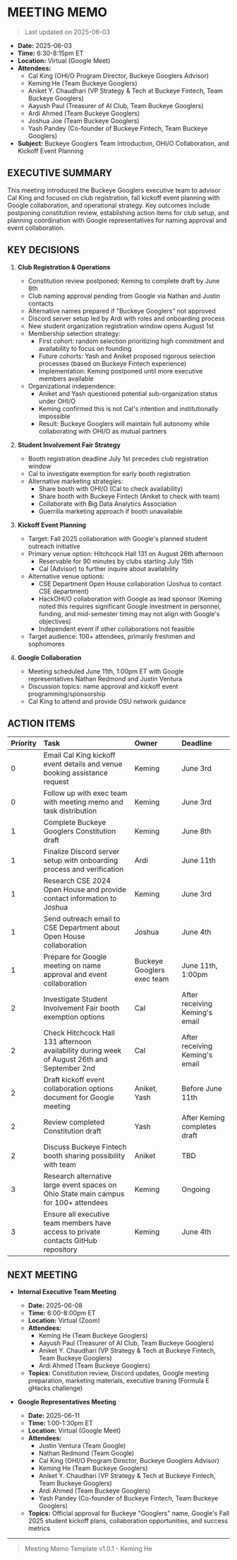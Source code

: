 # MEETING MEMO

> Last updated on 2025-06-03

- **Date:** 2025-06-03
- **Time:** 6:30-8:15pm ET
- **Location:** Virtual (Google Meet)
- **Attendees:**
  - Cal King (OHI/O Program Director, Buckeye Googlers Advisor)
  - Keming He (Team Buckeye Googlers)
  - Aniket Y. Chaudhari (VP Strategy & Tech at Buckeye Fintech, Team Buckeye Googlers)
  - Aayush Paul (Treasurer of AI Club, Team Buckeye Googlers)
  - Ardi Ahmed (Team Buckeye Googlers)
  - Joshua Joe (Team Buckeye Googlers)
  - Yash Pandey (Co-founder of Buckeye Fintech, Team Buckeye Googlers)
- **Subject:** Buckeye Googlers Team Introduction, OHI/O Collaboration, and Kickoff Event Planning

## EXECUTIVE SUMMARY

This meeting introduced the Buckeye Googlers executive team to advisor Cal King and focused on club registration, fall kickoff event planning with Google collaboration, and operational strategy. Key outcomes include postponing constitution review, establishing action items for club setup, and planning coordination with Google representatives for naming approval and event collaboration.

## KEY DECISIONS

1. **Club Registration & Operations**
   - Constitution review postponed; Keming to complete draft by June 8th
   - Club naming approval pending from Google via Nathan and Justin contacts
   - Alternative names prepared if "Buckeye Googlers" not approved
   - Discord server setup led by Ardi with roles and onboarding process
   - New student organization registration window opens August 1st
   - Membership selection strategy:
     - First cohort: random selection prioritizing high commitment and availability to focus on founding
     - Future cohorts: Yash and Aniket proposed rigorous selection processes (based on Buckeye Fintech experience)
     - Implementation: Keming postponed until more executive members available
   - Organizational independence:
     - Aniket and Yash questioned potential sub-organization status under OHI/O
     - Keming confirmed this is not Cal's intention and institutionally impossible
     - Result: Buckeye Googlers will maintain full autonomy while collaborating with OHI/O as mutual partners

2. **Student Involvement Fair Strategy**
   - Booth registration deadline July 1st precedes club registration window
   - Cal to investigate exemption for early booth registration
   - Alternative marketing strategies:
     - Share booth with OHI/O (Cal to check availability)
     - Share booth with Buckeye Fintech (Aniket to check with team)
     - Collaborate with Big Data Analytics Association
     - Guerrilla marketing approach if booth unavailable

3. **Kickoff Event Planning**
   - Target: Fall 2025 collaboration with Google's planned student outreach initiative
   - Primary venue option: Hitchcock Hall 131 on August 26th afternoon
     - Reservable for 90 minutes by clubs starting July 15th
     - Cal (Advisor) to further inquire about availability
   - Alternative venue options:
     - CSE Department Open House collaboration (Joshua to contact CSE department)
     - HackOHI/O collaboration with Google as lead sponsor (Keming noted this requires significant Google investment in personnel, funding, and mid-semester timing may not align with Google's objectives)
     - Independent event if other collaborations not feasible
   - Target audience: 100+ attendees, primarily freshmen and sophomores

4. **Google Collaboration**
   - Meeting scheduled June 11th, 1:00pm ET with Google representatives Nathan Redmond and Justin Ventura
   - Discussion topics: name approval and kickoff event programming/sponsorship
   - Cal King to attend and provide OSU network guidance

## ACTION ITEMS

| Priority | Task | Owner | Deadline |
| :--- | :--- | :--- | :--- |
| 0 | Email Cal King kickoff event details and venue booking assistance request | Keming | June 3rd |
| 0 | Follow up with exec team with meeting memo and task distribution | Keming | June 3rd |
| 1 | Complete Buckeye Googlers Constitution draft | Keming | June 8th |
| 1 | Finalize Discord server setup with onboarding process and verification | Ardi | June 11th |
| 1 | Research CSE 2024 Open House and provide contact information to Joshua | Keming | June 3rd |
| 1 | Send outreach email to CSE Department about Open House collaboration | Joshua | June 4th |
| 1 | Prepare for Google meeting on name approval and event collaboration | Buckeye Googlers exec team | June 11th, 1:00pm |
| 2 | Investigate Student Involvement Fair booth exemption options | Cal | After receiving Keming's email |
| 2 | Check Hitchcock Hall 131 afternoon availability during week of August 26th and September 2nd | Cal | After receiving Keming's email |
| 2 | Draft kickoff event collaboration options document for Google meeting | Aniket, Yash | Before June 11th |
| 2 | Review completed Constitution draft | Yash | After Keming completes draft |
| 2 | Discuss Buckeye Fintech booth sharing possibility with team | Aniket | TBD |
| 3 | Research alternative large event spaces on Ohio State main campus for 100+ attendees | Keming | Ongoing |
| 3 | Ensure all executive team members have access to private contacts GitHub repository | Keming | June 4th |

## NEXT MEETING

- **Internal Executive Team Meeting**
  - **Date:** 2025-06-08
  - **Time:** 6:00-8:00pm ET
  - **Location:** Virtual (Zoom)
  - **Attendees:**
    - Keming He (Team Buckeye Googlers)
    - Aayush Paul (Treasurer of AI Club, Team Buckeye Googlers)
    - Aniket Y. Chaudhari (VP Strategy & Tech at Buckeye Fintech, Team Buckeye Googlers)
    - Ardi Ahmed (Team Buckeye Googlers)
  - **Topics:** Constitution review, Discord updates, Google meeting preparation, marketing materials, executive traning (Formula E gHacks challenge)

- **Google Representatives Meeting**
  - **Date:** 2025-06-11
  - **Time:** 1:00-1:30pm ET
  - **Location:** Virtual (Google Meet)
  - **Attendees:**
    - Justin Ventura (Team Google)
    - Nathan Redmond (Team Google)
    - Cal King (OHI/O Program Director, Buckeye Googlers Advisor)
    - Keming He (Team Buckeye Googlers)
    - Aniket Y. Chaudhari (VP Strategy & Tech at Buckeye Fintech, Team Buckeye Googlers)
    - Ardi Ahmed (Team Buckeye Googlers)
    - Yash Pandey (Co-founder of Buckeye Fintech, Team Buckeye Googlers)
  - **Topics:** Official approval for Buckeye "Googlers" name, Google's Fall 2025 student kickoff plans, collaboration opportunities, and success metrics

---

> Meeting Memo Template v1.0.1 - Keming He
